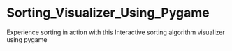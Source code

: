# Sorting_Visualizer_Using_Pygame
Experience sorting in action with this Interactive sorting algorithm visualizer using pygame
